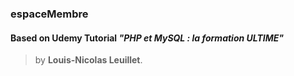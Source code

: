###  espaceMembre

####  Based on Udemy Tutorial *"PHP et MySQL : la formation ULTIME"*
> by **Louis-Nicolas Leuillet**.
